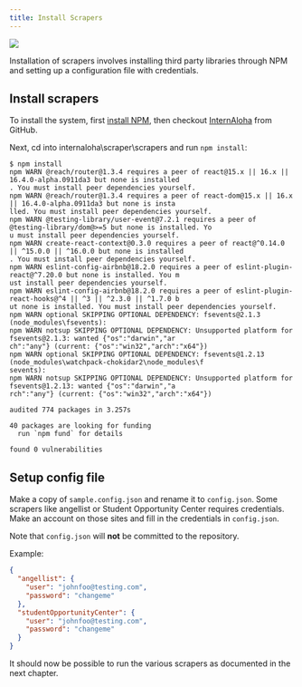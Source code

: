 ```yaml
---
title: Install Scrapers
---
```


<a href="https://github.com/internaloha/internaloha/actions?query=workflow%3Ainternaloha-scrapers"><img src="https://github.com/internaloha/internaloha/workflows/internaloha-scrapers/badge.svg"/></a>

Installation of scrapers involves installing third party libraries through NPM and setting up a configuration file with credentials.

## Install scrapers

To install the system, first [install NPM](https://www.npmjs.com/get-npm), then checkout [InternAloha](https://github.com/internaloha/internaloha) from GitHub.

Next, cd into internaloha\scraper\scrapers and run ``npm install``:

```
$ npm install
npm WARN @reach/router@1.3.4 requires a peer of react@15.x || 16.x || 16.4.0-alpha.0911da3 but none is installed
. You must install peer dependencies yourself.
npm WARN @reach/router@1.3.4 requires a peer of react-dom@15.x || 16.x || 16.4.0-alpha.0911da3 but none is insta
lled. You must install peer dependencies yourself.
npm WARN @testing-library/user-event@7.2.1 requires a peer of @testing-library/dom@>=5 but none is installed. Yo
u must install peer dependencies yourself.
npm WARN create-react-context@0.3.0 requires a peer of react@^0.14.0 || ^15.0.0 || ^16.0.0 but none is installed
. You must install peer dependencies yourself.
npm WARN eslint-config-airbnb@18.2.0 requires a peer of eslint-plugin-react@^7.20.0 but none is installed. You m
ust install peer dependencies yourself.
npm WARN eslint-config-airbnb@18.2.0 requires a peer of eslint-plugin-react-hooks@^4 || ^3 || ^2.3.0 || ^1.7.0 b
ut none is installed. You must install peer dependencies yourself.
npm WARN optional SKIPPING OPTIONAL DEPENDENCY: fsevents@2.1.3 (node_modules\fsevents):
npm WARN notsup SKIPPING OPTIONAL DEPENDENCY: Unsupported platform for fsevents@2.1.3: wanted {"os":"darwin","ar
ch":"any"} (current: {"os":"win32","arch":"x64"})
npm WARN optional SKIPPING OPTIONAL DEPENDENCY: fsevents@1.2.13 (node_modules\watchpack-chokidar2\node_modules\f
sevents):
npm WARN notsup SKIPPING OPTIONAL DEPENDENCY: Unsupported platform for fsevents@1.2.13: wanted {"os":"darwin","a
rch":"any"} (current: {"os":"win32","arch":"x64"})

audited 774 packages in 3.257s

40 packages are looking for funding
  run `npm fund` for details

found 0 vulnerabilities
```

## Setup config file

Make a copy of `sample.config.json` and rename it to `config.json`. Some scrapers like angellist or Student
Opportunity Center requires credentials. Make an account on those sites and fill in the credentials in `config.json`.

Note that `config.json` will **not** be committed to the repository.

Example:
```json
{
  "angellist": {
    "user": "johnfoo@testing.com",
    "password": "changeme"
  },
  "studentOpportunityCenter": {
    "user": "johnfoo@testing.com",
    "password": "changeme"
  }
}
```

It should now be possible to run the various scrapers as documented in the next chapter.

